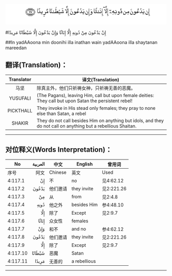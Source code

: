 ![004:117](images/004_117.gif)

#إِنْ يَدْعُونَ مِنْ دُونِهِ إِلَّا إِنَاثًا وَإِنْ يَدْعُونَ إِلَّا شَيْطَانًا مَرِيدًا 

##In yadAAoona min doonihi illa inathan wain yadAAoona illa shaytanan mareedan 

## 翻译(Translation)：

| Translator | 译文(Translation)                                            |
| :--------: | ------------------------------------------------------------ |
|    马坚    | 除真主外，他们只祈祷女神，只祈祷无善的恶魔。                 |
|  YUSUFALI  | (The Pagans), leaving Him, call but upon female deities: They call but upon Satan the persistent rebel! |
| PICKTHALL  | They invoke in His stead only females; they pray to none else than Satan, a rebel |
|   SHAKIR   | They do not call besides Him on anything but idols, and they do not call on anything but a rebellious Shaitan. |

---

## 对位释义(Words Interpretation)：

| No   | العربية | 中文    | English | 曾用词 |
| ---- | ------: | ------- | ------- | ------ |
| 序号 |    阿文 | Chinese | 英文    | Used   |
| 4:117.1  | إِنْ     | 不       | no           | 见4:62.12  |
| 4:117.2  | يَدْعُونَ  | 他们邀请 | they invite  | 见2:221.26 |
| 4:117.3  | مِنْ     | 从       | from         | 见2:4.8    |
| 4:117.4  | دُونِهِ   | 他之外   | besides Him  | 参4:48.10  |
| 4:117.5  | إِلَّا    | 除了     | Except       | 见2:9.7    |
| 4:117.6  | إِنَاثًا  | 众女性   | females      |            |
| 4:117.7  | وَإِنْ    | 和不     | and no       | 参4:62.12  |
| 4:117.8  | يَدْعُونَ  | 他们邀请 | they invite  | 见2:221.26 |
| 4:117.9  | إِلَّا    | 除了     | Except       | 见2:9.7    |
| 4:117.10 | شَيْطَانًا | 恶魔     | Satan        |            |
| 4:117.11 | مَرِيدًا  | 无善的   | a rebellious |            |

---
